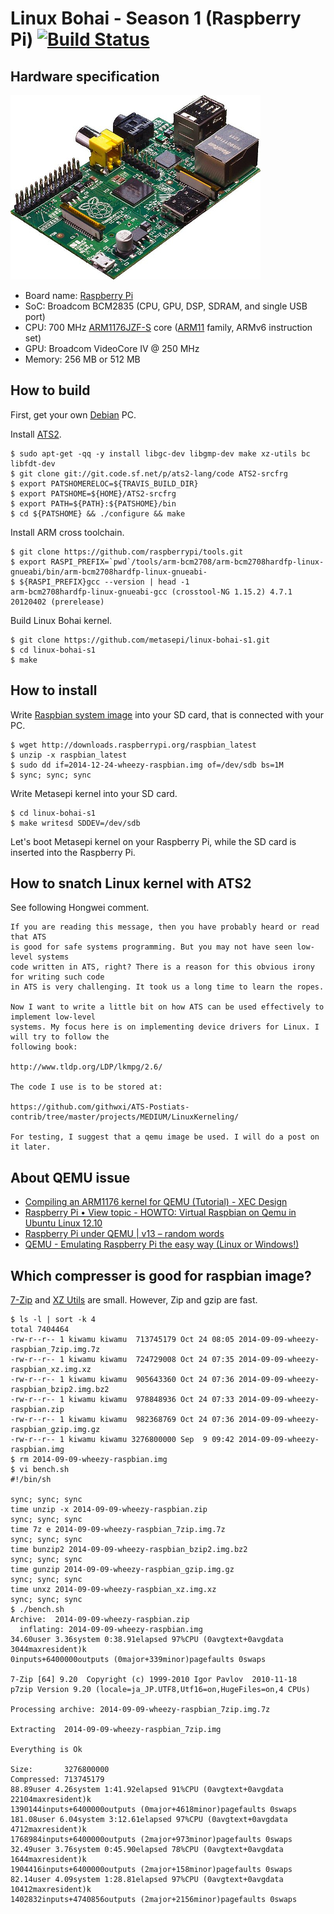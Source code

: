 # Linux Bohai - Season 1 (Raspberry Pi) [![Build Status](https://api.travis-ci.org/metasepi/linux-bohai-s1.svg)](https://travis-ci.org/metasepi/linux-bohai-s1/)

## Hardware specification

[![](metasepi/img/400px-Raspberry_Pi_Photo.jpg)](http://www.raspberrypi.org/)

* Board name: [Raspberry Pi](http://www.raspberrypi.org/)
* SoC: Broadcom BCM2835 (CPU, GPU, DSP, SDRAM, and single USB port)
* CPU: 700 MHz [ARM1176JZF-S](http://www.arm.com/products/processors/classic/arm11/arm1176.php) core ([ARM11](http://en.wikipedia.org/wiki/ARM11) family, ARMv6 instruction set)
* GPU: Broadcom VideoCore IV @ 250 MHz
* Memory: 256 MB or 512 MB

## How to build

First, get your own [Debian](https://www.debian.org/) PC.

Install [ATS2](http://www.ats-lang.org/).

```
$ sudo apt-get -qq -y install libgc-dev libgmp-dev make xz-utils bc libfdt-dev
$ git clone git://git.code.sf.net/p/ats2-lang/code ATS2-srcfrg
$ export PATSHOMERELOC=${TRAVIS_BUILD_DIR}
$ export PATSHOME=${HOME}/ATS2-srcfrg
$ export PATH=${PATH}:${PATSHOME}/bin
$ cd ${PATSHOME} && ./configure && make
```

Install ARM cross toolchain.

```
$ git clone https://github.com/raspberrypi/tools.git
$ export RASPI_PREFIX=`pwd`/tools/arm-bcm2708/arm-bcm2708hardfp-linux-gnueabi/bin/arm-bcm2708hardfp-linux-gnueabi-
$ ${RASPI_PREFIX}gcc --version | head -1
arm-bcm2708hardfp-linux-gnueabi-gcc (crosstool-NG 1.15.2) 4.7.1 20120402 (prerelease)
```

Build Linux Bohai kernel.

```
$ git clone https://github.com/metasepi/linux-bohai-s1.git
$ cd linux-bohai-s1
$ make
```

## How to install

Write [Raspbian system image](http://www.raspberrypi.org/downloads/) into your SD card, that is connected with your PC.

```
$ wget http://downloads.raspberrypi.org/raspbian_latest
$ unzip -x raspbian_latest
$ sudo dd if=2014-12-24-wheezy-raspbian.img of=/dev/sdb bs=1M
$ sync; sync; sync
```

Write Metasepi kernel into your SD card.

```
$ cd linux-bohai-s1
$ make writesd SDDEV=/dev/sdb
```

Let's boot Metasepi kernel on your Raspberry Pi, while the SD card is inserted into the Raspberry Pi.

## How to snatch Linux kernel with ATS2

See following Hongwei comment.

```
If you are reading this message, then you have probably heard or read that ATS
is good for safe systems programming. But you may not have seen low-level systems
code written in ATS, right? There is a reason for this obvious irony for writing such code
in ATS is very challenging. It took us a long time to learn the ropes.

Now I want to write a little bit on how ATS can be used effectively to implement low-level
systems. My focus here is on implementing device drivers for Linux. I will try to follow the
following book:

http://www.tldp.org/LDP/lkmpg/2.6/

The code I use is to be stored at:

https://github.com/githwxi/ATS-Postiats-contrib/tree/master/projects/MEDIUM/LinuxKerneling/

For testing, I suggest that a qemu image be used. I will do a post on it later.
```

## About QEMU issue

* [Compiling an ARM1176 kernel for QEMU (Tutorial) - XEC Design](http://xecdesign.com/compiling-a-kernel/)
* [Raspberry Pi • View topic - HOWTO: Virtual Raspbian on Qemu in Ubuntu Linux 12.10](http://www.raspberrypi.org/forums/viewtopic.php?f=29&t=37386)
* [Raspberry Pi under QEMU | v13 – random words](https://www.v13.gr/blog/?p=276)
* [QEMU - Emulating Raspberry Pi the easy way (Linux or Windows!)](http://xecdesign.com/qemu-emulating-raspberry-pi-the-easy-way/)



## Which compresser is good for raspbian image?

[7-Zip](http://www.7-zip.org/) and [XZ Utils](http://tukaani.org/xz/) are small. However, Zip and gzip are fast.

```
$ ls -l | sort -k 4
total 7404464
-rw-r--r-- 1 kiwamu kiwamu  713745179 Oct 24 08:05 2014-09-09-wheezy-raspbian_7zip.img.7z
-rw-r--r-- 1 kiwamu kiwamu  724729008 Oct 24 07:35 2014-09-09-wheezy-raspbian_xz.img.xz
-rw-r--r-- 1 kiwamu kiwamu  905643360 Oct 24 07:36 2014-09-09-wheezy-raspbian_bzip2.img.bz2
-rw-r--r-- 1 kiwamu kiwamu  978848936 Oct 24 07:33 2014-09-09-wheezy-raspbian.zip
-rw-r--r-- 1 kiwamu kiwamu  982368769 Oct 24 07:36 2014-09-09-wheezy-raspbian_gzip.img.gz
-rw-r--r-- 1 kiwamu kiwamu 3276800000 Sep  9 09:42 2014-09-09-wheezy-raspbian.img
$ rm 2014-09-09-wheezy-raspbian.img
$ vi bench.sh
#!/bin/sh

sync; sync; sync
time unzip -x 2014-09-09-wheezy-raspbian.zip
sync; sync; sync
time 7z e 2014-09-09-wheezy-raspbian_7zip.img.7z
sync; sync; sync
time bunzip2 2014-09-09-wheezy-raspbian_bzip2.img.bz2
sync; sync; sync
time gunzip 2014-09-09-wheezy-raspbian_gzip.img.gz
sync; sync; sync
time unxz 2014-09-09-wheezy-raspbian_xz.img.xz
sync; sync; sync
$ ./bench.sh
Archive:  2014-09-09-wheezy-raspbian.zip
  inflating: 2014-09-09-wheezy-raspbian.img
34.60user 3.36system 0:38.91elapsed 97%CPU (0avgtext+0avgdata 3044maxresident)k
0inputs+6400000outputs (0major+339minor)pagefaults 0swaps

7-Zip [64] 9.20  Copyright (c) 1999-2010 Igor Pavlov  2010-11-18
p7zip Version 9.20 (locale=ja_JP.UTF8,Utf16=on,HugeFiles=on,4 CPUs)

Processing archive: 2014-09-09-wheezy-raspbian_7zip.img.7z

Extracting  2014-09-09-wheezy-raspbian_7zip.img

Everything is Ok

Size:       3276800000
Compressed: 713745179
88.89user 4.26system 1:41.92elapsed 91%CPU (0avgtext+0avgdata 22104maxresident)k
1390144inputs+6400000outputs (0major+4618minor)pagefaults 0swaps
181.08user 6.04system 3:12.61elapsed 97%CPU (0avgtext+0avgdata 4712maxresident)k
1768984inputs+6400000outputs (2major+973minor)pagefaults 0swaps
32.49user 3.76system 0:45.90elapsed 78%CPU (0avgtext+0avgdata 1644maxresident)k
1904416inputs+6400000outputs (2major+158minor)pagefaults 0swaps
82.14user 4.09system 1:28.81elapsed 97%CPU (0avgtext+0avgdata 10412maxresident)k
1402832inputs+4740856outputs (2major+2156minor)pagefaults 0swaps
```

